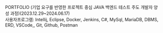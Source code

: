 PORTFOLIO (기업 요구를 반영한 프로젝트 중심 JAVA 백엔드 테스트 주도 개발자 양성 과정)(2023.12.29~2024.06.17)<br/>
사용자프로그램: Intellij, Eclipse, Docker, Jenkins, C#, MySql, MariaDB, DBMS, ERD, VSCode,, Git, Github, Postman

